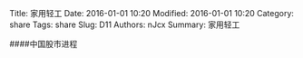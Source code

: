 Title: 家用轻工
Date: 2016-01-01 10:20
Modified: 2016-01-01 10:20
Category: share
Tags: share
Slug: D11
Authors: nJcx
Summary: 家用轻工


####中国股市进程

